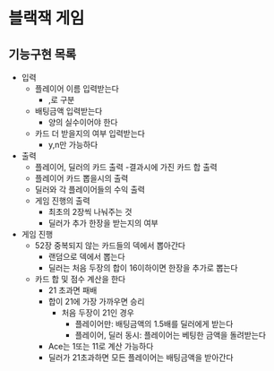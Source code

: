 # 블랙잭 게임
## 기능구현 목록
- 입력
    - 플레이어 이름 입력받는다
        - ,로 구분
    - 배팅금액 입력받는다
        - 양의 실수이어야 한다
    - 카드 더 받을지의 여부 입력받는다
        - y,n만 가능하다
- 출력
    - 플레이어, 딜러의 카드 출력
        -결과시에 가진 카드 합 출력
    - 플레이어 카드 뽑을시의 출력
    - 딜러와 각 플레이어들의 수익 출력
    - 게임 진행의 출력
        - 최초의 2장씩 나눠주는 것
        - 딜러가 추가 한장을 받는지의 여부
- 게임 진행
    - 52장 중복되지 않는 카드들의 덱에서 뽑아간다
        - 랜덤으로 덱에서 뽑는다
        - 딜러는 처음 두장의 합이 16이하이면 한장을 추가로 뽑는다
    - 카드 합 및 점수 계산을 한다
        - 21 초과면 패배
        - 합이 21에 가장 가까우면 승리
            - 처음 두장이 21인 경우
                - 플레이어만: 배팅금액의 1.5배를 딜러에게 받는다
                - 플레이어, 딜러 동시: 플레이어는 베팅한 금액을 돌려받는다
        - Ace는 1또는 11로 계산 가능하다
        - 딜러가 21초과하면 모든 플레이어는 배팅금액을 받아간다
